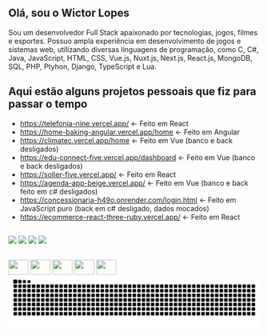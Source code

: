 ## Olá, sou o Wictor Lopes

Sou um desenvolvedor Full Stack apaixonado por tecnologias, jogos, filmes e esportes. Possuo ampla experiência em desenvolvimento de jogos e sistemas web, utilizando diversas linguagens de programação, como C, C#, Java, JavaScript, HTML, CSS, Vue.js, Nuxt.js, Next.js, React.js, MongoDB, SQL, PHP, Ptyhon, Django, TypeScript e Lua.

##


## Aqui estão alguns projetos pessoais que fiz para passar o tempo

- https://telefonia-nine.vercel.app/ <- Feito em React
- https://home-baking-angular.vercel.app/home <- Feito em Angular
- https://climatec.vercel.app/home  <- Feito em Vue (banco e back desligados)
- https://edu-connect-five.vercel.app/dashboard <- Feito em Vue (banco e back desligados)
- https://soller-five.vercel.app/ <- Feito em React
- https://agenda-app-beige.vercel.app/ <- Feito em Vue (banco e back feito em c# desligados)
- https://concessionaria-h49o.onrender.com/login.html <- Feito em JavaScript puro (back em c# desligado, dados mocados)
- https://ecommerce-react-three-ruby.vercel.app/ <- Feito em React

##


<!--github stats
<div align="center" style="display: inline">
   <a href="https://github.com/WictorLopes">
   <div style="display: inline_block">
      <img height="175em" src="https://github-readme-stats.vercel.app/api?username=wictorlopes&show_icons=true&theme=radical"/>
      <img height="175em" src="https://github-readme-stats.vercel.app/api/top-langs/?username=WictorLopes&layout=compact&langs_count=7&bg_color=151515&border_color=9C4E6A&title_color=d7d8c0&text_color=d5e5e4&icon_color=5aa2c9"/>
   </div>
</div>
-->

##


<div> 
  <a href="https://instagram.com/owictorlopes" target="_blank"><img src="https://img.shields.io/badge/-Instagram-%23E4405F?style=for-the-badge&logo=instagram&logoColor=white" target="_blank"></a>
  <a href="https://discord.gg/users/wictorlopes" target="_blank"><img src="https://img.shields.io/badge/Discord-7289DA?style=for-the-badge&logo=discord&logoColor=white" target="_blank"></a> 
  <a href = "mailto:wictorlopes258@gmail.com"><img src="https://img.shields.io/badge/-Gmail-%23333?style=for-the-badge&logo=gmail&logoColor=white" target="_blank"></a>
  <a href="https://www.linkedin.com/in/wictor-lopes" target="_blank"><img src="https://img.shields.io/badge/-LinkedIn-%230077B5?style=for-the-badge&logo=linkedin&logoColor=white" target="_blank"></a> 
</div>


##


<div>
<img align="center" height="30" width="40" src="https://cdn.jsdelivr.net/gh/devicons/devicon@latest/icons/javascript/javascript-original.svg" />
<img align="center" height="30" width="40"  src="https://cdn.jsdelivr.net/gh/devicons/devicon@latest/icons/vuejs/vuejs-original.svg" />
<img align="center" height="30" width="40"  src="https://cdn.jsdelivr.net/gh/devicons/devicon@latest/icons/react/react-original.svg" />
<img align="center" height="30" width="40"  src="https://cdn.jsdelivr.net/gh/devicons/devicon@latest/icons/python/python-original.svg" />
<img align="center" height="30" width="40"  src="https://cdn.jsdelivr.net/gh/devicons/devicon@latest/icons/csharp/csharp-original.svg" />
</div>


<picture>
  <source media="(prefers-color-scheme: dark)" srcset="https://raw.githubusercontent.com/wictorlopes/wictorlopes/output/github-contribution-grid-snake-dark.svg">
  <source media="(prefers-color-scheme: light)" srcset="https://raw.githubusercontent.com/wictorlopes/wictorlopes/output/github-contribution-grid-snake.svg">
  <img alt="github contribution grid snake animation" src="https://raw.githubusercontent.com/wictorlopes/wictorlopes/output/github-contribution-grid-snake.svg">
</picture>
